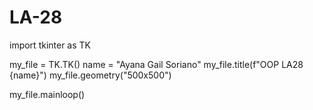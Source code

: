 # LA-28

import tkinter as TK

my_file = TK.TK()
name = "Ayana Gail Soriano"
my_file.title(f"OOP LA28 {name}")
my_file.geometry("500x500")

my_file.mainloop()



